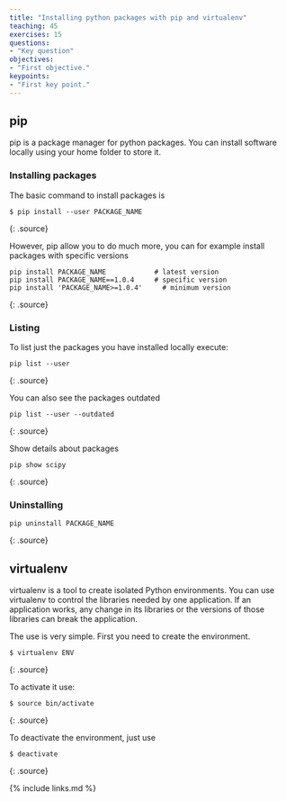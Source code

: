 ```yaml
---
title: "Installing python packages with pip and virtualenv"
teaching: 45
exercises: 15
questions:
- "Key question"
objectives:
- "First objective."
keypoints:
- "First key point."
---
```


## pip

pip is a package manager for python packages.
You can install software locally using your home folder to store it.

### Installing packages

The basic command to install packages is

~~~
$ pip install --user PACKAGE_NAME
~~~
{: .source}

However, pip allow you to do much more, you can for example install packages
with specific versions

~~~
pip install PACKAGE_NAME            # latest version
pip install PACKAGE_NAME==1.0.4     # specific version
pip install 'PACKAGE_NAME>=1.0.4'     # minimum version
~~~
{: .source}

### Listing

To list just the packages you have installed locally execute:

~~~
pip list --user
~~~
{: .source}

You can also see the packages outdated

~~~
pip list --user --outdated
~~~
{: .source}

Show details about packages

~~~
pip show scipy
~~~
{: .source}

### Uninstalling

~~~
pip uninstall PACKAGE_NAME
~~~
{: .source}



## virtualenv

virtualenv is a tool to create isolated Python environments.
You can use virtualenv to control the libraries needed by one application.
If an application works, any change in its libraries or the versions
of those libraries can break the application.

The use is very simple.
First you need to create the environment.

~~~
$ virtualenv ENV
~~~
{: .source}

To activate it use:

~~~
$ source bin/activate
~~~
{: .source}

To deactivate the environment, just use

~~~
$ deactivate
~~~
{: .source}



{% include links.md %}
